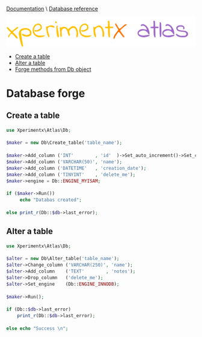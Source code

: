 [Documentation](README.md) 
\ [Database reference](Database-reference.md)

![xperimentx atlas](images/atlas.png) 

* [Create a table](#create-a-table)
* [Alter a table](#alter-a-table)
* [Forge methods from Db object](Database-reference.md#forge)


# Database forge

## Create a table

```php
use Xperimentx\Atlas\Db;

$maker = new Db\Create_table('table_name');

$maker->Add_column ('INT'        , 'id'  )->Set_auto_increment()->Set_comment('asdasdasda');
$maker->Add_column ('VARCHAR(50)', 'name');
$maker->Add_column ('DATETIME'   , 'creation_date');
$maker->Add_column ('TINYINT'    , 'delete_me');
$maker->engine = Db::ENGINE_MYISAM;

if ($maker->Run())
     echo "Databas created";

else print_r(Db::$db->last_error);
```

## Alter a table
```php
use Xperimentx\Atlas\Db;

$alter = new Db\Alter_table('table_name');
$alter->Change_column ('VARCHAR(250)', 'name');
$alter->Add_column    ('TEXT'        , 'notes');
$alter->Drop_column   ('delete_me');
$alter->Set_engine    (Db::ENGINE_INNODB);

$maker->Run(); 

if (Db::$db->last_error)
    print_r(Db::$db->last_error);

else echo "Success \n";

```

